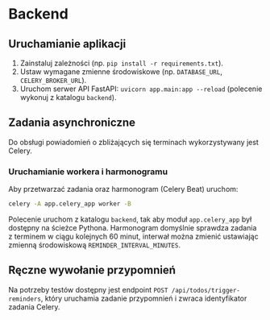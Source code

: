 # Backend

## Uruchamianie aplikacji

1. Zainstaluj zależności (np. `pip install -r requirements.txt`).
2. Ustaw wymagane zmienne środowiskowe (np. `DATABASE_URL`, `CELERY_BROKER_URL`).
3. Uruchom serwer API FastAPI: `uvicorn app.main:app --reload` (polecenie wykonuj z katalogu `backend`).

## Zadania asynchroniczne

Do obsługi powiadomień o zbliżających się terminach wykorzystywany jest Celery.

### Uruchamianie workera i harmonogramu

Aby przetwarzać zadania oraz harmonogram (Celery Beat) uruchom:

```bash
celery -A app.celery_app worker -B
```

Polecenie uruchom z katalogu `backend`, tak aby moduł `app.celery_app` był dostępny na ścieżce Pythona. Harmonogram domyślnie sprawdza zadania z terminem w ciągu kolejnych 60 minut, interwał można zmienić ustawiając zmienną środowiskową `REMINDER_INTERVAL_MINUTES`.

## Ręczne wywołanie przypomnień

Na potrzeby testów dostępny jest endpoint `POST /api/todos/trigger-reminders`, który uruchamia zadanie przypomnień i zwraca identyfikator zadania Celery.
